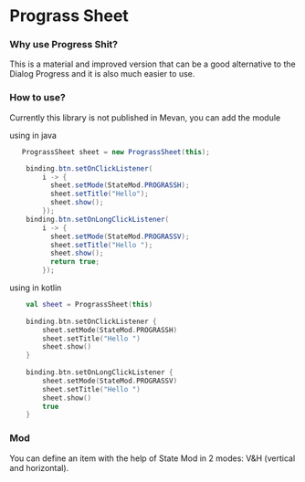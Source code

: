 # Prograss Sheet

### Why use Progress Shit?
This is a material and improved version that can be a good alternative to the Dialog Progress and it is also much easier to use.

### How to use? 

Currently this library is not published in Mevan, you can add the module

using in java

```java
   PrograssSheet sheet = new PrograssSheet(this);

    binding.btn.setOnClickListener(
        i -> {
          sheet.setMode(StateMod.PROGRASSH);
          sheet.setTitle("Hello");
          sheet.show();
        });
    binding.btn.setOnLongClickListener(
        i -> {
          sheet.setMode(StateMod.PROGRASSV);
          sheet.setTitle("Hello ");
          sheet.show();
          return true;
        });
```

using in kotlin 

```kt
    val sheet = PrograssSheet(this)
    
    binding.btn.setOnClickListener {
        sheet.setMode(StateMod.PROGRASSH)
        sheet.setTitle("Hello ")
        sheet.show()
    }
    
    binding.btn.setOnLongClickListener {
        sheet.setMode(StateMod.PROGRASSV)
        sheet.setTitle("Hello ")
        sheet.show()
        true
    }
```

### Mod
You can define an item with the help of State Mod in 2 modes: V&H (vertical and horizontal).

